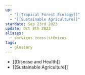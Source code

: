 ```yaml
---
up:
  - "[[Tropical Forest Ecology]]"
  - "[[Sustainable Agriculture]]"
stardate: Sep 23rd 2023
update: Oct 8th 2023
aliases:
  - serviços ecossistêmicos
tags:
  - glossary
---
```

- [[Disease and Health]]
- [[Sustainable Agriculture]]
